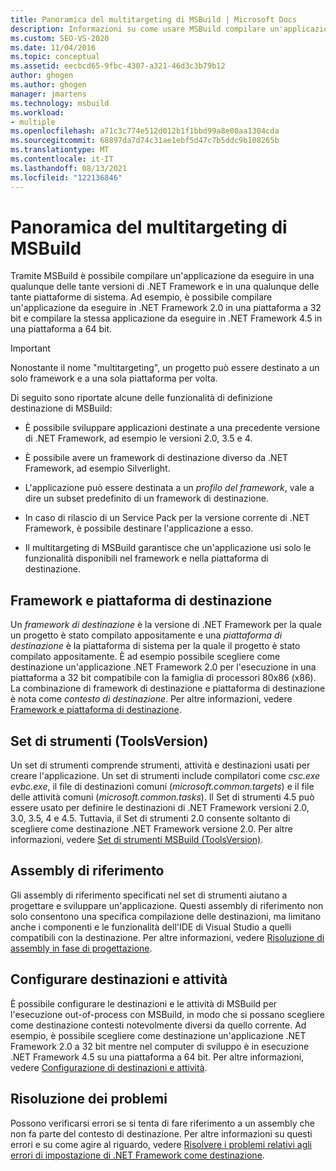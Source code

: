 ```yaml
---
title: Panoramica del multitargeting di MSBuild | Microsoft Docs
description: Informazioni su come usare MSBuild compilare un'applicazione da eseguire in una delle diverse versioni del .NET Framework e in una delle diverse piattaforme di sistema.
ms.custom: SEO-VS-2020
ms.date: 11/04/2016
ms.topic: conceptual
ms.assetid: eecbcd65-9fbc-4307-a321-46d3c3b79b12
author: ghogen
ms.author: ghogen
manager: jmartens
ms.technology: msbuild
ms.workload:
- multiple
ms.openlocfilehash: a71c3c774e512d012b1f1bbd99a8e00aa1304cda
ms.sourcegitcommit: 68897da7d74c31ae1ebf5d47c7b5ddc9b108265b
ms.translationtype: MT
ms.contentlocale: it-IT
ms.lasthandoff: 08/13/2021
ms.locfileid: "122136846"
---
```

# <a name="msbuild-multitargeting-overview"></a>Panoramica del multitargeting di MSBuild

Tramite MSBuild è possibile compilare un'applicazione da eseguire in una qualunque delle tante versioni di .NET Framework e in una qualunque delle tante piattaforme di sistema. Ad esempio, è possibile compilare un'applicazione da eseguire in .NET Framework 2.0 in una piattaforma a 32 bit e compilare la stessa applicazione da eseguire in .NET Framework 4.5 in una piattaforma a 64 bit.

> [!IMPORTANT]
> Nonostante il nome "multitargeting", un progetto può essere destinato a un solo framework e a una sola piattaforma per volta.

 Di seguito sono riportate alcune delle funzionalità di definizione destinazione di MSBuild:

- È possibile sviluppare applicazioni destinate a una precedente versione di .NET Framework, ad esempio le versioni 2.0, 3.5 e 4.

- È possibile avere un framework di destinazione diverso da .NET Framework, ad esempio Silverlight.

- L'applicazione può essere destinata a un *profilo del framework*, vale a dire un subset predefinito di un framework di destinazione.

- In caso di rilascio di un Service Pack per la versione corrente di .NET Framework, è possibile destinare l'applicazione a esso.

- Il multitargeting di MSBuild garantisce che un'applicazione usi solo le funzionalità disponibili nel framework e nella piattaforma di destinazione.

## <a name="target-framework-and-platform"></a>Framework e piattaforma di destinazione

 Un *framework di destinazione* è la versione di .NET Framework per la quale un progetto è stato compilato appositamente e una *piattaforma di destinazione* è la piattaforma di sistema per la quale il progetto è stato compilato appositamente.  È ad esempio possibile scegliere come destinazione un'applicazione .NET Framework 2.0 per l'esecuzione in una piattaforma a 32 bit compatibile con la famiglia di processori 80x86 (x86). La combinazione di framework di destinazione e piattaforma di destinazione è nota come *contesto di destinazione*. Per altre informazioni, vedere [Framework e piattaforma di destinazione](../msbuild/msbuild-target-framework-and-target-platform.md).

## <a name="toolset-toolsversion"></a>Set di strumenti (ToolsVersion)

 Un set di strumenti comprende strumenti, attività e destinazioni usati per creare l'applicazione. Un set di strumenti include compilatori come *csc.exe* *evbc.exe*, il file di destinazioni comuni (*microsoft.common.targets*) e il file delle attività comuni (*microsoft.common.tasks*). Il Set di strumenti 4.5 può essere usato per definire le destinazioni di .NET Framework versioni 2.0, 3.0, 3.5, 4 e 4.5. Tuttavia, il Set di strumenti 2.0 consente soltanto di scegliere come destinazione .NET Framework versione 2.0. Per altre informazioni, vedere [Set di strumenti MSBuild (ToolsVersion)](../msbuild/msbuild-toolset-toolsversion.md).

## <a name="reference-assemblies"></a>Assembly di riferimento

 Gli assembly di riferimento specificati nel set di strumenti aiutano a progettare e sviluppare un'applicazione. Questi assembly di riferimento non solo consentono una specifica compilazione delle destinazioni, ma limitano anche i componenti e le funzionalità dell'IDE di Visual Studio a quelli compatibili con la destinazione. Per altre informazioni, vedere [Risoluzione di assembly in fase di progettazione](../msbuild/resolving-assemblies-at-design-time.md).

## <a name="configure-targets-and-tasks"></a>Configurare destinazioni e attività

 È possibile configurare le destinazioni e le attività di MSBuild per l'esecuzione out-of-process con MSBuild, in modo che si possano scegliere come destinazione contesti notevolmente diversi da quello corrente.  Ad esempio, è possibile scegliere come destinazione un'applicazione .NET Framework 2.0 a 32 bit mentre nel computer di sviluppo è in esecuzione .NET Framework 4.5 su una piattaforma a 64 bit. Per altre informazioni, vedere [Configurazione di destinazioni e attività](../msbuild/configuring-targets-and-tasks.md).

## <a name="troubleshooting"></a>Risoluzione dei problemi

 Possono verificarsi errori se si tenta di fare riferimento a un assembly che non fa parte del contesto di destinazione. Per altre informazioni su questi errori e su come agire al riguardo, vedere [Risolvere i problemi relativi agli errori di impostazione di .NET Framework come destinazione](../msbuild/troubleshooting-dotnet-framework-targeting-errors.md).
